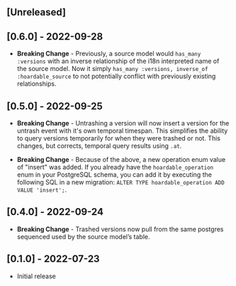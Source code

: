 ## [Unreleased]

## [0.6.0] - 2022-09-28

- **Breaking Change** - Previously, a source model would `has_many :versions` with an inverse
  relationship of the i18n interpreted name of the source model. Now it simply `has_many :versions,
  inverse_of :hoardable_source` to not potentially conflict with previously existing relationships.

## [0.5.0] - 2022-09-25

- **Breaking Change** - Untrashing a version will now insert a version for the untrash event with
  it's own temporal timespan. This simplifies the ability to query versions temporarily for when
  they were trashed or not. This changes, but corrects, temporal query results using `.at`.

- **Breaking Change** - Because of the above, a new operation enum value of "insert" was added. If
  you already have the `hoardable_operation` enum in your PostgreSQL schema, you can add it by
  executing the following SQL in a new migration: `ALTER TYPE hoardable_operation ADD VALUE
  'insert';`.

## [0.4.0] - 2022-09-24

- **Breaking Change** - Trashed versions now pull from the same postgres sequenced used by the
  source model’s table.

## [0.1.0] - 2022-07-23

- Initial release
